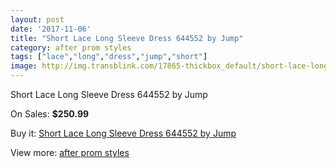 ```yaml
---
layout: post
date: '2017-11-06'
title: "Short Lace Long Sleeve Dress 644552 by Jump"
category: after prom styles
tags: ["lace","long","dress","jump","short"]
image: http://img.transblink.com/17865-thickbox_default/short-lace-long-sleeve-dress-644552-by-jump.jpg
---
```

Short Lace Long Sleeve Dress 644552 by Jump

On Sales: **$250.99**
<a href="https://www.transblink.com/en/after-prom-styles/5606-short-lace-long-sleeve-dress-644552-by-jump.html"><amp-img layout="responsive" width="600" height="600" src="//img.transblink.com/17865-thickbox_default/short-lace-long-sleeve-dress-644552-by-jump.jpg" alt="Short Lace Long Sleeve Dress 644552 by Jump 0" /></a>
<a href="https://www.transblink.com/en/after-prom-styles/5606-short-lace-long-sleeve-dress-644552-by-jump.html"><amp-img layout="responsive" width="600" height="600" src="//img.transblink.com/17867-thickbox_default/short-lace-long-sleeve-dress-644552-by-jump.jpg" alt="Short Lace Long Sleeve Dress 644552 by Jump 1" /></a>
<a href="https://www.transblink.com/en/after-prom-styles/5606-short-lace-long-sleeve-dress-644552-by-jump.html"><amp-img layout="responsive" width="600" height="600" src="//img.transblink.com/17866-thickbox_default/short-lace-long-sleeve-dress-644552-by-jump.jpg" alt="Short Lace Long Sleeve Dress 644552 by Jump 2" /></a>

Buy it: [Short Lace Long Sleeve Dress 644552 by Jump](https://www.transblink.com/en/after-prom-styles/5606-short-lace-long-sleeve-dress-644552-by-jump.html "Short Lace Long Sleeve Dress 644552 by Jump")

View more: [after prom styles](https://www.transblink.com/en/55-after-prom-styles "after prom styles")